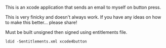 This is an xcode application that sends an email to myself on button press. 

This is very finicky and doesn't always work. If you have any ideas on how to make this better... please share! 

Must be built unsigned then signed using entitlements file. 

    ldid -Sentitlements.xml xcode4button
